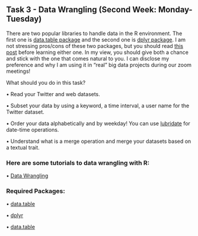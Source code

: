 ## Task 3 - Data Wrangling (Second Week: Monday-Tuesday)

There are two popular libraries to handle data in the R environment. The first one is [data.table package](https://cran.r-project.org/web/packages/data.table/vignettes/datatable-intro.html) and the second one is [dplyr package](https://dplyr.tidyverse.org/). I am not stressing pros/cons of these two packages, but you should read [this post](https://stackoverflow.com/questions/21435339/data-table-vs-dplyr-can-one-do-something-well-the-other-cant-or-does-poorly) before learning either one. In my view, you should give both a chance and stick with the one that comes natural to you. I can disclose my preference and why I am using it in “real” big data projects during our zoom meetings!

What should you do in this task?

• Read your Twitter and web datasets.

• Subset your data by using a keyword, a time interval, a user name for the Twitter dataset.

• Order your data alphabetically and by weekday! You can use [lubridate](https://cran.r-project.org/web/packages/lubridate/vignettes/lubridate.html) for date-time operations.

• Understand what is a merge operation and merge your datasets based on a textual trait.

### Here are some tutorials to data wrangling with R:

• [Data Wrangling](https://www.youtube.com/watch?v=sXVP9256JSQ&list=PL9UNgBC7ODr46RSz88DCelUdhkLSpRrfZ&index=4)

### Required Packages: 

• [data.table](https://cran.r-project.org/web/packages/data.table/vignettes/datatable-intro.html)
   
• [dplyr](https://dplyr.tidyverse.org/)
   
• [data.table](https://cran.r-project.org/web/packages/data.table/vignettes/datatable-intro.html)

